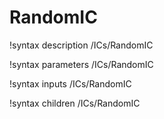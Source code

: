 <!-- MOOSE Documentation Stub: Remove this when content is added. -->

# RandomIC

!syntax description /ICs/RandomIC

!syntax parameters /ICs/RandomIC

!syntax inputs /ICs/RandomIC

!syntax children /ICs/RandomIC
